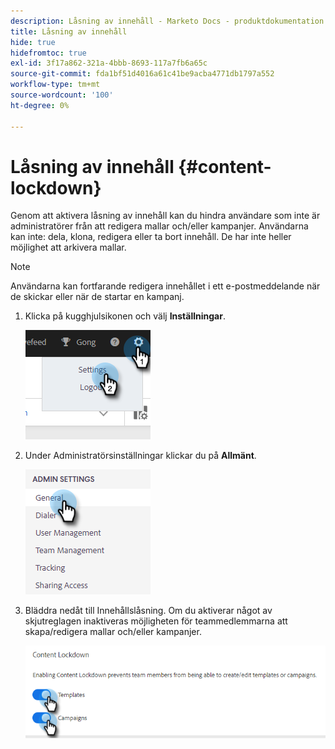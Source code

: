 ```yaml
---
description: Låsning av innehåll - Marketo Docs - produktdokumentation
title: Låsning av innehåll
hide: true
hidefromtoc: true
exl-id: 3f17a862-321a-4bbb-8693-117a7fb6a65c
source-git-commit: fda1bf51d4016a61c41be9acba4771db1797a552
workflow-type: tm+mt
source-wordcount: '100'
ht-degree: 0%

---
```


# Låsning av innehåll {#content-lockdown}

Genom att aktivera låsning av innehåll kan du hindra användare som inte är administratörer från att redigera mallar och/eller kampanjer. Användarna kan inte: dela, klona, redigera eller ta bort innehåll. De har inte heller möjlighet att arkivera mallar.

>[!NOTE]
>
>Användarna kan fortfarande redigera innehållet i ett e-postmeddelande när de skickar eller när de startar en kampanj.

1. Klicka på kugghjulsikonen och välj **Inställningar**.

   ![](assets/content-lockdown-1.png)

1. Under Administratörsinställningar klickar du på **Allmänt**.

   ![](assets/content-lockdown-2.png)

1. Bläddra nedåt till Innehållslåsning. Om du aktiverar något av skjutreglagen inaktiveras möjligheten för teammedlemmarna att skapa/redigera mallar och/eller kampanjer.

   ![](assets/content-lockdown-3.png)
